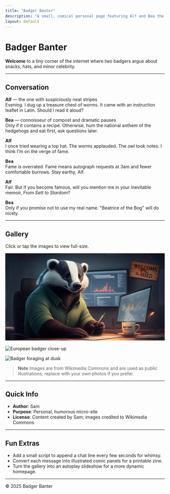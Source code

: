 ```yaml
---
title: "Badger Banter"
description: "A small, comical personal page featuring Alf and Bea the badgers"
layout: default
---
```


# Badger Banter

**Welcome** to a tiny corner of the internet where two badgers argue about snacks, hats, and minor celebrity.

---

## Conversation

**Alf** — the one with suspiciously neat stripes  
Evening. I dug up a treasure chest of worms. It came with an instruction leaflet in Latin. Should I read it aloud?

**Bea** — connoisseur of compost and dramatic pauses  
Only if it contains a recipe. Otherwise, hum the national anthem of the hedgehogs and eat first, ask questions later.

**Alf**  
I once tried wearing a top hat. The worms applauded. The owl took notes. I think I'm on the verge of fame.

**Bea**  
Fame is overrated. Fame means autograph requests at 3am and fewer comfortable burrows. Stay earthy, Alf.

**Alf**  
Fair. But if you become famous, will you mention me in your inevitable memoir, *From Sett to Stardom*?

**Bea**  
Only if you promise not to use my real name. "Beatrice of the Bog" will do nicely.

---

## Gallery

Click or tap the images to view full-size.

![Badger standing on grass](https://github.com/SamVeitch81/annan-veitch.github.io/blob/main/website/Badger%203.png "Badger standing on grass")

![European badger close-up](https://upload.wikimedia.org/wikipedia/commons/9/9a/European_Badger_%28Meles_meles%29.jpg "European badger close-up")

![Badger foraging at dusk](https://upload.wikimedia.org/wikipedia/commons/f/f6/Meles_meles_-_Badger_%28photo%29.jpg "Badger foraging at dusk")

> **Note** Images are from Wikimedia Commons and are used as public illustrations; replace with your own photos if you prefer.

---

## Quick Info

- **Author**: Sam  
- **Purpose**: Personal, humorous micro-site  
- **License**: Content created by Sam; images credited to Wikimedia Commons

---

## Fun Extras

- Add a small script to append a chat line every few seconds for whimsy.  
- Convert each message into illustrated comic panels for a printable zine.  
- Turn the gallery into an autoplay slideshow for a more dynamic homepage.

---

© 2025 Badger Banter
